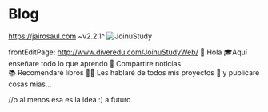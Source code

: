 # Blog
https://jairosaul.com ~v2.2.1^
![JoinuStudy](client\src\images\JStudyCapture.jpeg)

frontEditPage: http://www.diveredu.com/JoinuStudyWeb/
👋 Hola 
🎓Aquí enseñare todo lo que aprendo
📰 Compartire noticias  
📚 Recomendaré libros
👨‍💻 Les hablaré de todos mis proyectos
📝 y publicare cosas mias...

//o al menos esa es la idea :) 
a futuro